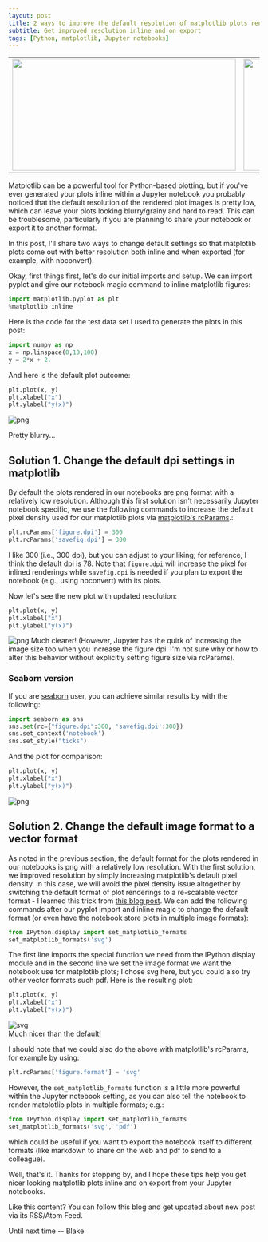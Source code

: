 ```yaml
---
layout: post
title: 2 ways to improve the default resolution of matplotlib plots rendered in Jupyter notebooks
subtitle: Get improved resolution inline and on export
tags: [Python, matplotlib, Jupyter notebooks]
---
```


<table>
<tr>
 <td> <a href="#pybilt"><img width="448" height="224" src="../img/posts/2020-05-25/2020-05-25_3_1.png"></a> </td>  
<td> <a href="#gleipnir"><img width="448" height="224" src="../img/posts/2020-05-25/2020-05-25_5_1.png"></a> </td>
</tr>
</table>

 Matplotlib can be a powerful tool for Python-based plotting, but if you've ever generated your plots inline within a Jupyter notebook you probably noticed that the default resolution of the rendered plot images is pretty low, which can leave your plots looking blurry/grainy and hard to read. This can be troublesome, particularly if you are planning to share your notebook or export it to another format.

 In this post, I'll share two ways to change default settings so that matplotlib plots come out with better resolution both inline and when exported (for example, with nbconvert).

Okay, first things first, let's do our initial imports and setup. We can import pyplot and give our notebook magic command to inline matplotlib figures:
```python
import matplotlib.pyplot as plt
%matplotlib inline
```
Here is the code for the test data set I used to generate the plots in this post:
```python
import numpy as np
x = np.linspace(0,10,100)
y = 2*x + 2.
```

And here is the default plot outcome:
```python
plt.plot(x, y)
plt.xlabel("x")
plt.ylabel("y(x)")
```
![png](../img/posts/2020-05-25/2020-05-25_3_1.png)

Pretty blurry...  

## Solution 1. Change the default dpi settings in matplotlib
By default the plots rendered in our notebooks are png format with a relatively low resolution. Although this first solution isn't necessarily Jupyter notebook specific, we use the following commands to increase the default pixel density used for our matplotlib plots via [matplotlib's rcParams](https://matplotlib.org/3.2.1/tutorials/introductory/customizing.html#matplotlib-rcparams).:
```python
plt.rcParams['figure.dpi'] = 300
plt.rcParams['savefig.dpi'] = 300
```
I like 300 (i.e., 300 dpi), but you can adjust to your liking; for reference, I think the default dpi is 78. Note that `figure.dpi` will increase the pixel for inlined renderings while `savefig.dpi` is needed if you plan to export the notebook (e.g., using nbconvert) with its plots.

Now let's see the new plot with updated resolution:
```python
plt.plot(x, y)
plt.xlabel("x")
plt.ylabel("y(x)")
```
![png](../img/posts/2020-05-25/2020-05-25_5_1.png)
Much clearer! (However, Jupyter has the quirk of increasing the image size too when you increase the figure dpi. I'm not sure why or how to alter this behavior without explicitly setting figure size via rcParams).

### Seaborn version
If you are [seaborn](https://seaborn.pydata.org/) user, you can achieve similar results by with the following:
```python
import seaborn as sns
sns.set(rc={"figure.dpi":300, 'savefig.dpi':300})
sns.set_context('notebook')
sns.set_style("ticks")
```

And the plot for comparison:
```python
plt.plot(x, y)
plt.xlabel("x")
plt.ylabel("y(x)")
```
![png](../img/posts/2020-05-25/2020-05-25_8_1.png)

## Solution 2. Change the default image format to a vector format
As noted in the previous section, the default format for the plots rendered in our notebooks is png with a relatively low resolution. With the first solution, we improved resolution by simply increasing matplotlib's default pixel density. In this case, we will avoid the pixel density issue altogether by switching the default format of plot renderings to a re-scalable vector format - I learned this trick from [this blog post](http://blog.rtwilson.com/how-to-get-nice-vector-graphics-in-your-exported-pdf-ipython-notebooks/). We can add the following commands after our pyplot import and inline magic to change the default format (or even have the notebook store plots in multiple image formats):
```python
from IPython.display import set_matplotlib_formats
set_matplotlib_formats('svg')
```
The first line imports the special function we need from the IPython.display module and in the second line we set the image format we want the notebook use for matplotlib plots; I chose svg here, but you could also try other vector formats such pdf. Here is the resulting plot:   
```python
plt.plot(x, y)
plt.xlabel("x")
plt.ylabel("y(x)")
```
![svg](../img/posts/2020-05-25/2020-05-25_11_1.svg)         
Much nicer than the default!   

I should note that we could also do the above with matplotlib's rcParams, for example by using:
```python
plt.rcParams['figure.format'] = 'svg'
```
However, the `set_matplotlib_formats` function is a little more powerful within the Jupyter notebook setting, as you can also tell the notebook to render matplotlib plots in multiple formats; e.g.:
```python
from IPython.display import set_matplotlib_formats
set_matplotlib_formats('svg', 'pdf')
```
which could be useful if you want to export the notebook itself to different formats (like markdown to share on the web and pdf to send to a colleague).


Well, that's it. Thanks for stopping by, and I hope these tips help you get nicer looking matplotlib plots inline and on export from your Jupyter notebooks.

Like this content? You can follow this blog and get updated about new post via its RSS/Atom Feed.

Until next time -- Blake
